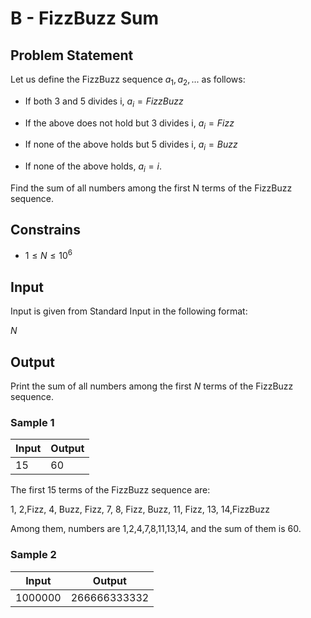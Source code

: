 # B - FizzBuzz Sum

## Problem Statement

Let us define the FizzBuzz sequence $​a_{1}, a_{2},...$ as follows:

- If both 3 and 5 divides i, $a_{i} = FizzBuzz$

- If the above does not hold but 3 divides i, $a_{i} = Fizz$
  ​
- If none of the above holds but 5 divides i, $a_{i} = Buzz$
  ​
- If none of the above holds, $a_{i} = i$.

Find the sum of all numbers among the first N terms of the FizzBuzz sequence.

## Constrains

- $1 ≤ N ≤ 10^6$

## Input

Input is given from Standard Input in the following format:

$N$

## Output

Print the sum of all numbers among the first $N$ terms of the FizzBuzz sequence.

### Sample 1

| Input | Output |
| ----- | ------ |
| 15    | 60     |

The first 15 terms of the FizzBuzz sequence are:

1, 2,Fizz, 4, Buzz, Fizz, 7, 8, Fizz, Buzz, 11, Fizz, 13, 14,FizzBuzz

Among them, numbers are 1,2,4,7,8,11,13,14, and the sum of them is 60.

### Sample 2

| Input   | Output       |
| ------- | ------------ |
| 1000000 | 266666333332 |
